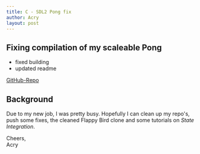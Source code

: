 ```yaml
---
title: C - SDL2 Pong fix
author: Acry
layout: post
---
```


## Fixing compilation of my scaleable Pong

- fixed building
- updated readme

[GitHub-Repo](https://github.com/Acry/SDL2-Pong)

## Background

Due to my new job, I was pretty busy. Hopefully I can clean up my repo's, push some fixes, the cleaned Flappy Bird clone and some tutorials on _State Integration_.

Cheers,<br>
Acry
